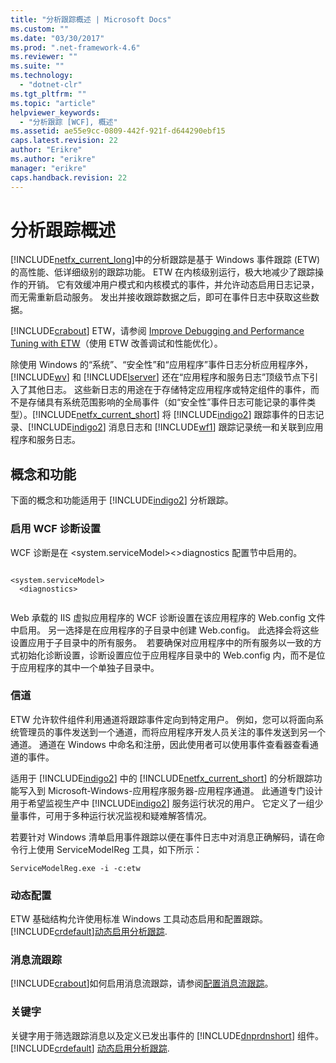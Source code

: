 ```yaml
---
title: "分析跟踪概述 | Microsoft Docs"
ms.custom: ""
ms.date: "03/30/2017"
ms.prod: ".net-framework-4.6"
ms.reviewer: ""
ms.suite: ""
ms.technology: 
  - "dotnet-clr"
ms.tgt_pltfrm: ""
ms.topic: "article"
helpviewer_keywords: 
  - "分析跟踪 [WCF], 概述"
ms.assetid: ae55e9cc-0809-442f-921f-d644290ebf15
caps.latest.revision: 22
author: "Erikre"
ms.author: "erikre"
manager: "erikre"
caps.handback.revision: 22
---
```

# 分析跟踪概述
[!INCLUDE[netfx_current_long](../../../../../includes/netfx-current-long-md.md)]中的分析跟踪是基于 Windows 事件跟踪 \(ETW\) 的高性能、低详细级别的跟踪功能。 ETW 在内核级别运行，极大地减少了跟踪操作的开销。 它有效缓冲用户模式和内核模式的事件，并允许动态启用日志记录，而无需重新启动服务。 发出并接收跟踪数据之后，即可在事件日志中获取这些数据。  
  
 [!INCLUDE[crabout](../../../../../includes/crabout-md.md)] ETW，请参阅 [Improve Debugging and Performance Tuning with ETW](http://go.microsoft.com/fwlink/?LinkId=164781)（使用 ETW 改善调试和性能优化）。  
  
 除使用 Windows 的“系统”、“安全性”和“应用程序”事件日志分析应用程序外，[!INCLUDE[wv](../../../../../includes/wv-md.md)] 和 [!INCLUDE[lserver](../../../../../includes/lserver-md.md)] 还在“应用程序和服务日志”顶级节点下引入了其他日志。 这些新日志的用途在于存储特定应用程序或特定组件的事件，而不是存储具有系统范围影响的全局事件（如“安全性”事件日志可能记录的事件类型）。[!INCLUDE[netfx_current_short](../../../../../includes/netfx-current-short-md.md)] 将 [!INCLUDE[indigo2](../../../../../includes/indigo2-md.md)] 跟踪事件的日志记录、[!INCLUDE[indigo2](../../../../../includes/indigo2-md.md)] 消息日志和 [!INCLUDE[wf1](../../../../../includes/wf1-md.md)] 跟踪记录统一和关联到应用程序和服务日志。  
  
## 概念和功能  
 下面的概念和功能适用于 [!INCLUDE[indigo2](../../../../../includes/indigo2-md.md)] 分析跟踪。  
  
### 启用 WCF 诊断设置  
 WCF 诊断是在 \<system.serviceModel\>\<\>diagnostics 配置节中启用的。  
  
```  
  
<system.serviceModel>  
  <diagnostics>  
  
```  
  
 Web 承载的 IIS 虚拟应用程序的 WCF 诊断设置在该应用程序的 Web.config 文件中启用。 另一选择是在应用程序的子目录中创建 Web.config。  此选择会将这些设置应用于子目录中的所有服务。  若要确保对应用程序中的所有服务以一致的方式初始化诊断设置，诊断设置应位于应用程序目录中的 Web.config 内，而不是位于应用程序的其中一个单独子目录中。  
  
### 信道  
 ETW 允许软件组件利用通道将跟踪事件定向到特定用户。 例如，您可以将面向系统管理员的事件发送到一个通道，而将应用程序开发人员关注的事件发送到另一个通道。 通道在 Windows 中命名和注册，因此使用者可以使用事件查看器查看通道的事件。  
  
 适用于 [!INCLUDE[indigo2](../../../../../includes/indigo2-md.md)] 中的 [!INCLUDE[netfx_current_short](../../../../../includes/netfx-current-short-md.md)] 的分析跟踪功能写入到 Microsoft\-Windows\-应用程序服务器\-应用程序通道。 此通道专门设计用于希望监视生产中 [!INCLUDE[indigo2](../../../../../includes/indigo2-md.md)] 服务运行状况的用户。 它定义了一组少量事件，可用于多种运行状况监视和疑难解答情况。  
  
 若要针对 Windows 清单启用事件跟踪以便在事件日志中对消息正确解码，请在命令行上使用 ServiceModelReg 工具，如下所示：  
  
 `ServiceModelReg.exe -i -c:etw`  
  
### 动态配置  
 ETW 基础结构允许使用标准 Windows 工具动态启用和配置跟踪。[!INCLUDE[crdefault](../../../../../includes/crdefault-md.md)][动态启用分析跟踪](../../../../../docs/framework/wcf/diagnostics/etw/dynamically-enabling-analytic-tracing.md).  
  
### 消息流跟踪  
 [!INCLUDE[crabout](../../../../../includes/crabout-md.md)]如何启用消息流跟踪，请参阅[配置消息流跟踪](../../../../../docs/framework/wcf/diagnostics/etw/configuring-message-flow-tracing.md)。  
  
### 关键字  
 关键字用于筛选跟踪消息以及定义已发出事件的 [!INCLUDE[dnprdnshort](../../../../../includes/dnprdnshort-md.md)] 组件。[!INCLUDE[crdefault](../../../../../includes/crdefault-md.md)] [动态启用分析跟踪](../../../../../docs/framework/wcf/diagnostics/etw/dynamically-enabling-analytic-tracing.md).